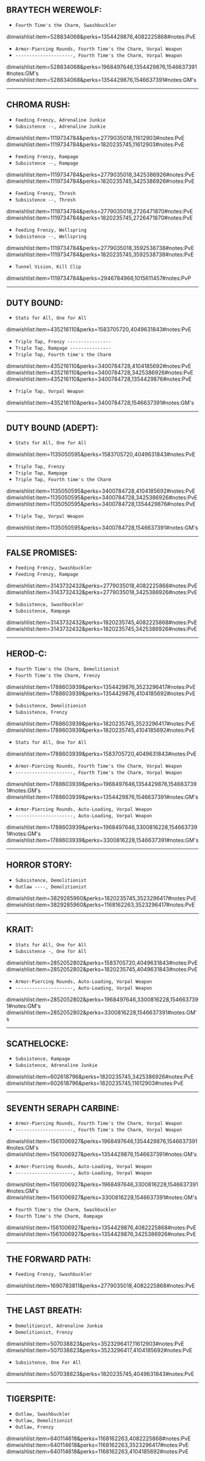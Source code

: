 ## BRAYTECH WEREWOLF:

-   `Fourth Time's the Charm, Swashbuckler`

dimwishlist:item=528834068&perks=1354429876,4082225868#notes:PvE

-   `Armor-Piercing Rounds, Fourth Time's the Charm, Vorpal Weapon`
-   `---------------------, Fourth Time's the Charm, Vorpal Weapon`

dimwishlist:item=528834068&perks=1968497646,1354429876,1546637391#notes:GM's  
dimwishlist:item=528834068&perks=1354429876,1546637391#notes:GM's

---

## CHROMA RUSH:

-   `Feeding Frenzy, Adrenaline Junkie`
-   `Subsistence --, Adrenaline Junkie`

dimwishlist:item=1119734784&perks=2779035018,11612903#notes:PvE  
dimwishlist:item=1119734784&perks=1820235745,11612903#notes:PvE

-   `Feeding Frenzy, Rampage`
-   `Subsistence --, Rampage`

dimwishlist:item=1119734784&perks=2779035018,3425386926#notes:PvE  
dimwishlist:item=1119734784&perks=1820235745,3425386926#notes:PvE

-   `Feeding Frenzy, Thresh`
-   `Subsistence --, Thresh`

dimwishlist:item=1119734784&perks=2779035018,2726471870#notes:PvE  
dimwishlist:item=1119734784&perks=1820235745,2726471870#notes:PvE

-   `Feeding Frenzy, Wellspring`
-   `Subsistence --, Wellspring`

dimwishlist:item=1119734784&perks=2779035018,3592538738#notes:PvE  
dimwishlist:item=1119734784&perks=1820235745,3592538738#notes:PvE

-   `Tunnel Vision, Kill Clip`

dimwishlist:item=1119734784&perks=2946784966,1015611457#notes:PvP

---

## DUTY BOUND:

-   `Stats for All, One for All`

dimwishlist:item=435216110&perks=1583705720,4049631843#notes:PvE

-   `Triple Tap, Frenzy ----------------`
-   `Triple Tap, Rampage ---------------`
-   `Triple Tap, Fourth time's the Charm`

dimwishlist:item=435216110&perks=3400784728,4104185692#notes:PvE  
dimwishlist:item=435216110&perks=3400784728,3425386926#notes:PvE  
dimwishlist:item=435216110&perks=3400784728,1354429876#notes:PvE

-   `Triple Tap, Vorpal Weapon`

dimwishlist:item=435216110&perks=3400784728,1546637391#notes:GM's

---

## DUTY BOUND (ADEPT):

-   `Stats for All, One for All`

dimwishlist:item=1135050595&perks=1583705720,4049631843#notes:PvE

-   `Triple Tap, Frenzy`
-   `Triple Tap, Rampage`
-   `Triple Tap, Fourth time's the Charm`

dimwishlist:item=1135050595&perks=3400784728,4104185692#notes:PvE  
dimwishlist:item=1135050595&perks=3400784728,3425386926#notes:PvE  
dimwishlist:item=1135050595&perks=3400784728,1354429876#notes:PvE

-   `Triple Tap, Vorpal Weapon`

dimwishlist:item=1135050595&perks=3400784728,1546637391#notes:GM's

---

## FALSE PROMISES:

-   `Feeding Frenzy, Swashbuckler`
-   `Feeding Frenzy, Rampage`

dimwishlist:item=3143732432&perks=2779035018,4082225868#notes:PvE  
dimwishlist:item=3143732432&perks=2779035018,3425386926#notes:PvE

-   `Subsistence, Swashbuckler`
-   `Subsistence, Rampage`

dimwishlist:item=3143732432&perks=1820235745,4082225868#notes:PvE  
dimwishlist:item=3143732432&perks=1820235745,3425386926#notes:PvE

---

## HEROD-C:

-   `Fourth Time's the Charm, Demolitionist`
-   `Fourth Time's the Charm, Frenzy`

dimwishlist:item=1788603939&perks=1354429876,3523296417#notes:PvE  
dimwishlist:item=1788603939&perks=1354429876,4104185692#notes:PvE

-   `Subsistence, Demolitionist`
-   `Subsistence, Frenzy`

dimwishlist:item=1788603939&perks=1820235745,3523296417#notes:PvE  
dimwishlist:item=1788603939&perks=1820235745,4104185692#notes:PvE

-   `Stats for All, One for All`

dimwishlist:item=1788603939&perks=1583705720,4049631843#notes:PvE

-   `Armor-Piercing Rounds, Fourth Time's the Charm, Vorpal Weapon`
-   `---------------------, Fourth Time's the Charm, Vorpal Weapon`

dimwishlist:item=1788603939&perks=1968497646,1354429876,1546637391#notes:GM's  
dimwishlist:item=1788603939&perks=1354429876,1546637391#notes:GM's

-   `Armor-Piercing Rounds, Auto-Loading, Vorpal Weapon`
-   `---------------------, Auto-Loading, Vorpal Weapon`

dimwishlist:item=1788603939&perks=1968497646,3300816228,1546637391#notes:GM's  
dimwishlist:item=1788603939&perks=3300816228,1546637391#notes:GM's

---

## HORROR STORY:

-   `Subsistence, Demolitionist`
-   `Outlaw ----, Demolitionist`

dimwishlist:item=3829285960&perks=1820235745,3523296417#notes:PvE  
dimwishlist:item=3829285960&perks=1168162263,3523296417#notes:PvE

---

## KRAIT:

-   `Stats for All, One for All`
-   `Subsistence -, One for All`

dimwishlist:item=2852052802&perks=1583705720,4049631843#notes:PvE  
dimwishlist:item=2852052802&perks=1820235745,4049631843#notes:PvE

-   `Armor-Piercing Rounds, Auto-Loading, Vorpal Weapon`
-   `---------------------, Auto-Loading, Vorpal Weapon`

dimwishlist:item=2852052802&perks=1968497646,3300816228,1546637391#notes:GM's  
dimwishlist:item=2852052802&perks=3300816228,1546637391#notes:GM's

---

## SCATHELOCKE:

-   `Subsistence, Rampage`
-   `Subsistence, Adrenaline Junkie`

dimwishlist:item=602618796&perks=1820235745,3425386926#notes:PvE  
dimwishlist:item=602618796&perks=1820235745,11612903#notes:PvE

---

## SEVENTH SERAPH CARBINE:

-   `Armor-Piercing Rounds, Fourth Time's the Charm, Vorpal Weapon`
-   `---------------------, Fourth Time's the Charm, Vorpal Weapon`

dimwishlist:item=1561006927&perks=1968497646,1354429876,1546637391#notes:GM's  
dimwishlist:item=1561006927&perks=1354429876,1546637391#notes:GM's

-   `Armor-Piercing Rounds, Auto-Loading, Vorpal Weapon`
-   `---------------------, Auto-Loading, Vorpal Weapon`

dimwishlist:item=1561006927&perks=1968497646,3300816228,1546637391#notes:GM's  
dimwishlist:item=1561006927&perks=3300816228,1546637391#notes:GM's

-   `Fourth Time's the Charm, Swashbuckler`
-   `Fourth Time's the Charm, Rampage`

dimwishlist:item=1561006927&perks=1354429876,4082225868#notes:PvE  
dimwishlist:item=1561006927&perks=1354429876,3425386926#notes:PvE

---

## THE FORWARD PATH:

-   `Feeding Frenzy, Swashbuckler`

dimwishlist:item=1690783811&perks=2779035018,4082225868#notes:PvE

---

## THE LAST BREATH:

-   `Demolitionist, Adrenaline Junkie`
-   `Demolitionist, Frenzy`

dimwishlist:item=507038823&perks=3523296417,11612903#notes:PvE  
dimwishlist:item=507038823&perks=3523296417,4104185692#notes:PvE

-   `Subsistence, One For All`

dimwishlist:item=507038823&perks=1820235745,4049631843#notes:PvE

---

## TIGERSPITE:

-   `Outlaw, Swashbuckler`
-   `Outlaw, Demolitionist`
-   `Outlaw, Frenzy`

dimwishlist:item=640114618&perks=1168162263,4082225868#notes:PvE  
dimwishlist:item=640114618&perks=1168162263,3523296417#notes:PvE  
dimwishlist:item=640114618&perks=1168162263,4104185692#notes:PvE
